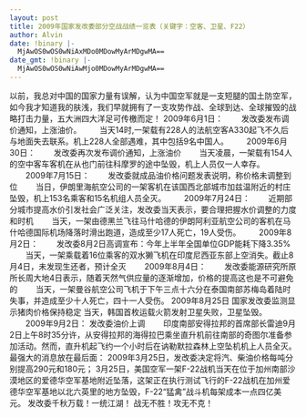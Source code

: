 ```yaml
---
layout: post
title: 2009年国家发改委部分空战战绩一览表（关键字：空客、卫星、F22）
author: Alvin
date: !binary |-
  MjAwOS0wOS0wNiAxMDo0MDowMyArMDgwMA==
date_gmt: !binary |-
  MjAwOS0wOS0wNiAwMjo0MDowMyArMDgwMA==
---
```

以前，我总对中国的国家力量有误解，认为中国空军就是一支短腿的国土防空军，如今我才知道我的肤浅，我们早就拥有了一支攻势作战、全球到达、全球摧毁的战略打击力量，五大洲四大洋足可传檄而定！
    2009年6月1日：
　　发改委发布调价通知，上涨油价。
　　当天14时,一架载有228人的法航空客A330起飞不久后与地面失去联系。机上228人全部遇难，其中包括9名中国人。
　　2009年6月30日：
　　发改委再次发布调价通知，上涨油价
　　当天凌晨，一架载有154人的空中客车客机在从也门前往科摩罗的途中坠毁，机上人员仅一人幸存。
　　2009年7月15日：
　　发改委就成品油价格问题发表说明，称价格未调整到位
　　当日，伊朗里海航空公司的一架客机在该国西北部城市加兹温附近的村庄坠毁，机上153名乘客和15名机组人员全灭。
　　2009年7月24日：
　　近期部分城市提高水价引发社会广泛关注，发改委当天表示，要合理把握水价调整的力度和时机
　　当天，一架由德黑兰飞往马什哈德的伊朗阿利亚航空公司的客机在马什哈德国际机场降落时滑出跑道，造成至少17人死亡，19人受伤。
　　2009年8月2日：
　　发改委8月2日高调宣布：今年上半年全国单位GDP能耗下降3.35%
　　当天，一架乘载着16位乘客的双水獭飞机在印度尼西亚东部上空消失。截止8月4日，未发现生还者，预计全灭
　　2009年8月4日：
　　发改委能源研究所原所长周大地4日表示，随着天然气供应量的逐渐增加，价格的提高这也是不可避免的
　　当天，一架曼谷航空公司飞机于下午三点十六分在泰国南部苏梅岛着陆时失事，并造成至少十人死亡，四十一人受伤。
    2009年8月25日
   国家发改委监测显示猪肉价格保持稳定
   当天，韩国首枚运载火箭发射卫星失败，卫星坠毁。
　　2009年9月2日：
    发改委油价上调
　　印度南部安得拉邦的首席部长雷迪9月2日上午8时35分许，从安得拉邦的海得拉巴乘坐直升机前往南部的奇图尔准备参加活动。然而，直升机起飞约一个小时后在讷勒默拉森林上空坠机机上人员全灭。
    最强大的消息放在最后面：
    2009年3月25日，发改委决定将汽、柴油价格每吨分别提高290元和180元；
    3月25日，美国空军一架F-22战机当天在位于加州南部沙漠地区的爱德华空军基地附近坠落，这架正在执行测试飞行的F-22战机在加州爱德华空军基地以北六英里的地方坠毁，F-22“猛禽”战斗机每架成本一点四亿美元。
发改委千秋万载！一统江湖！
战无不胜！攻无不克！
